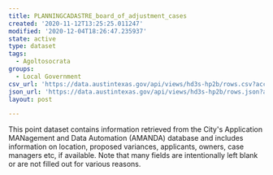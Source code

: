 ```yaml
---
title: PLANNINGCADASTRE_board_of_adjustment_cases
created: '2020-11-12T13:25:25.011247'
modified: '2020-12-04T18:26:47.235937'
state: active
type: dataset
tags:
  - Agoltosocrata
groups:
  - Local Government
csv_url: 'https://data.austintexas.gov/api/views/hd3s-hp2b/rows.csv?accessType=DOWNLOAD'
json_url: 'https://data.austintexas.gov/api/views/hd3s-hp2b/rows.json?accessType=DOWNLOAD'
layout: post

---
```

This point dataset contains information retrieved from the City's Application MANagement and Data Automation (AMANDA) database and includes information on location, proposed variances, applicants, owners, case managers etc, if available. Note that many fields are intentionally left blank or are not filled out for various reasons.
